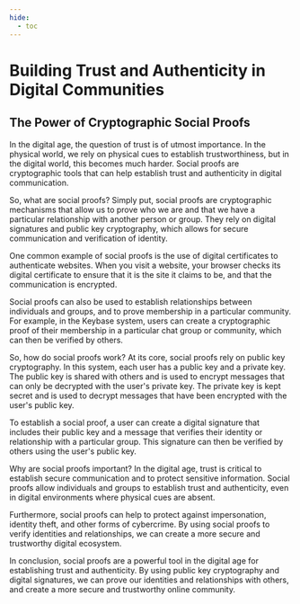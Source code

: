 ```yaml
---
hide:
  - toc
---
```


# Building Trust and Authenticity in Digital Communities

## The Power of Cryptographic Social Proofs


In the digital age, the question of trust is of utmost importance. In the physical world, we rely on physical cues to establish trustworthiness, but in the digital world, this becomes much harder. Social proofs are cryptographic tools that can help establish trust and authenticity in digital communication.

So, what are social proofs? Simply put, social proofs are cryptographic mechanisms that allow us to prove who we are and that we have a particular relationship with another person or group. They rely on digital signatures and public key cryptography, which allows for secure communication and verification of identity.

One common example of social proofs is the use of digital certificates to authenticate websites. When you visit a website, your browser checks its digital certificate to ensure that it is the site it claims to be, and that the communication is encrypted.

Social proofs can also be used to establish relationships between individuals and groups, and to prove membership in a particular community. For example, in the Keybase system, users can create a cryptographic proof of their membership in a particular chat group or community, which can then be verified by others.

So, how do social proofs work? At its core, social proofs rely on public key cryptography. In this system, each user has a public key and a private key. The public key is shared with others and is used to encrypt messages that can only be decrypted with the user's private key. The private key is kept secret and is used to decrypt messages that have been encrypted with the user's public key.

To establish a social proof, a user can create a digital signature that includes their public key and a message that verifies their identity or relationship with a particular group. This signature can then be verified by others using the user's public key.

Why are social proofs important? In the digital age, trust is critical to establish secure communication and to protect sensitive information. Social proofs allow individuals and groups to establish trust and authenticity, even in digital environments where physical cues are absent.

Furthermore, social proofs can help to protect against impersonation, identity theft, and other forms of cybercrime. By using social proofs to verify identities and relationships, we can create a more secure and trustworthy digital ecosystem.

In conclusion, social proofs are a powerful tool in the digital age for establishing trust and authenticity. By using public key cryptography and digital signatures, we can prove our identities and relationships with others, and create a more secure and trustworthy online community.